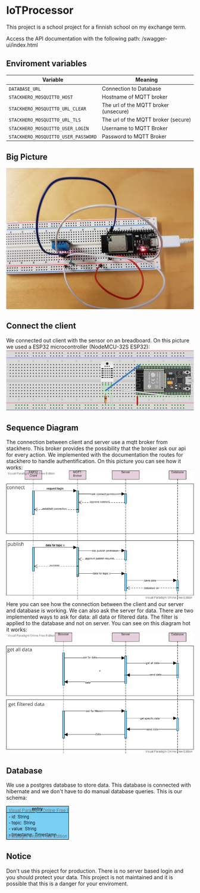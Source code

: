 # IoTProcessor
This project is a school project for a finnish school on my exchange term.

Access the API documentation with the following path: /swagger-ui/index.html

## Enviroment variables
| Variable | Meaning |
| --- | --- |
| `DATABASE_URL` | Connection to Database |
| `STACKHERO_MOSQUITTO_HOST`  | Hostname of MQTT broker |
|`STACKHERO_MOSQUITTO_URL_CLEAR` | The url of the MQTT broker (unsecure)|
|`STACKHERO_MOSQUITTO_URL_TLS` | The url of the MQTT broker (secure)|
|`STACKHERO_MOSQUITTO_USER_LOGIN`| Username to MQTT Broker |
|`STACKHERO_MOSQUITTO_USER_PASSWORD`|  Password to MQTT Broker |

## Big Picture
![LabPicture](docs/labpicture.jpg)

## Connect the client
We connected out client with the sensor on an breadboard. On this picture we used a ESP32 microcontroller (NodeMCU-32S ESP32):
![Fritzing](docs/breadboard_overview.png)

## Sequence Diagram
The connection between client and server use a mqtt broker from stackhero. This broker provides the possibility that the broker ask our api for every action. We implemented with the documentation the routes for stackhero to handle authentification. On this picture you can see how it works:
![ClientESP](docs/sequence-esp.png)
Here you can see how the connection between the client and our server and database is working.
We can also ask the server for data. There are two implemented ways to ask for data: all data or filtered data.
The filter is applied to the database and not on server. You can see on this diagram hot it works:
![ClientBrowser](docs/sequence-browser.png)

## Database
We use a postgres database to store data. This database is connected with hibernate and we don't have to do manual database queries. This is our schema:

![Database](docs/database.png)

## Notice
Don't use this project for production. There is no server based login and you should protect your data.
This project is not maintained and it is possible that this is a danger for your enviroment. 
